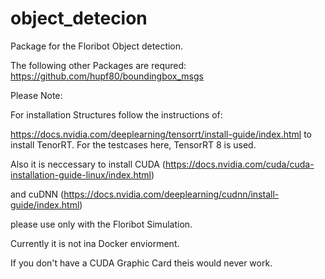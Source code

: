 # object_detecion


Package for the Floribot Object detection.


The following other Packages are requred: https://github.com/hupf80/boundingbox_msgs

Please Note:

For installation Structures follow the instructions of:

https://docs.nvidia.com/deeplearning/tensorrt/install-guide/index.html to install TenorRT. For the testcases here, TensorRT 8 is used.

Also it is neccessary to install CUDA (https://docs.nvidia.com/cuda/cuda-installation-guide-linux/index.html)

and cuDNN (https://docs.nvidia.com/deeplearning/cudnn/install-guide/index.html)


please use only with the Floribot Simulation.


Currently it is not ina Docker enviorment.

If you don't have a CUDA Graphic Card theis would never work.





